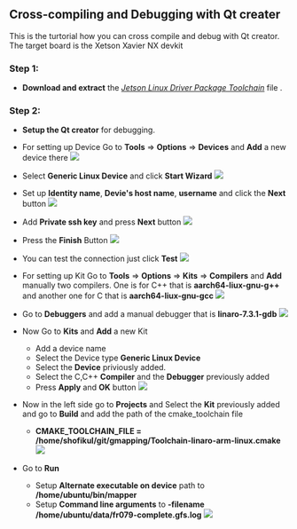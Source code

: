 ## Cross-compiling and Debugging with Qt creater
This is the turtorial how you can cross compile and debug with Qt creator. The target board is the Xetson Xavier NX devkit
### Step 1: 
* **Download and extract** the [*Jetson Linux Driver Package Toolchain*](https://docs.nvidia.com/jetson/l4t/Tegra%20Linux%20Driver%20Package%20Development%20Guide/xavier_toolchain.html) file .
   
    
### Step 2:
* **Setup the Qt creator**  for debugging.

* For setting up Device Go to **Tools** => **Options** => **Devices** and **Add** a new device there
  ![](images/1.png)
* Select **Generic Linux Device** and click **Start Wizard**
  ![](images/b.png)
* Set up **Identity name**, **Devie's host name**, **username** and click the **Next** button
  ![](images/c.png)
* Add **Private ssh key** and press **Next** button
  ![](images/d.png) 
* Press the **Finish** Button
  ![](images/e.png) 
* You can test the connection just click **Test**
  ![](images/f.png) 

* For setting up Kit Go to **Tools** => **Options** => **Kits** => **Compilers** and **Add** manually two compilers. One is for C++ that is **aarch64-liux-gnu-g++** and another one for C that is **aarch64-liux-gnu-gcc**
  ![](images/i.png)
* Go to **Debuggers** and add a manual debugger that is **linaro-7.3.1-gdb**
  ![](images/j.png)
* Now Go to **Kits** and **Add** a new Kit
  * Add a device name 
  * Select the Device type **Generic Linux Device**
  * Select the **Device** priviously added.
  * Select the C,C++ **Compiler** and the **Debugger** previously added
  * Press **Apply** and **OK** button
  ![](images/h.png)

* Now in the left side go to **Projects** and Select the **Kit** previously added and go to **Build** and add the path of the cmake_toolchain file
  * **CMAKE_TOOLCHAIN_FILE = /home/shofikul/git/gmapping/Toolchain-linaro-arm-linux.cmake**
  ![](images/k.png)
* Go to **Run** 
  * Setup **Alternate executable on device** path to **/home/ubuntu/bin/mapper**
  * Setup **Command line arguments** to **-filename /home/ubuntu/data/fr079-complete.gfs.log** 
  ![](images/k.png)
